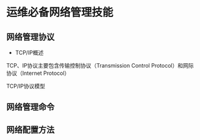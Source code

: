 # 运维必备网络管理技能

## 网络管理协议

- TCP/IP概述

TCP、IP协议主要包含传输控制协议（Transmission Control Protocol）和网际协议（Internet Protocol）

TCP/IP协议模型


## 网络管理命令

## 网络配置方法
